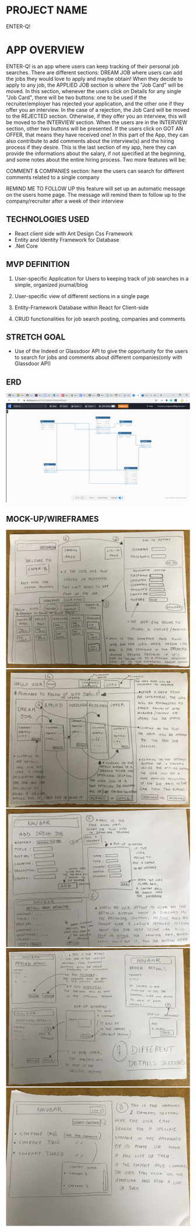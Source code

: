 # PROJECT NAME
ENTER-Q!


# APP OVERVIEW

ENTER-Q! is an app where users can keep tracking of their personal job searches. There are different sections:  DREAM JOB where users can add the jobs they would love to apply and maybe obtain! When they decide to apply to any job, the APPLIED JOB section is where the "Job Card" will be moved. In this section, whenever the users click on Details for any single "Job Card", there will be two buttons: one to be used if the recruiter/employer has rejected your application,  and the other one if they offer you an interview. In the case of a rejection, the Job Card will be moved to the REJECTED section. Otherwise, if they offer you an interview, this will be moved to the INTERVIEW section. When the users are in the INTERVIEW section, other two buttons will be presented. If the users click on GOT AN OFFER, that means they have received one! In this part of the App, they can also contribute to add comments about the interview(s) and the hiring process if they desire. This is the last section of my app, here they can provide the informations about the salary, if not specified at the beginning, and some notes about the entire hiring process. Two more features will be:  

COMMENT & COMPANIES section: here the users can search for different comments related to a single company

REMIND ME TO FOLLOW UP this feature will set up an automatic message on the users home page. The message will remind them to follow up to the company/recruiter after a week of their interview

## TECHNOLOGIES USED

- React client side with Ant Design Css Framework
- Entity and Identity Framework for Database 
- .Net Core 

## MVP DEFINITION

1. User-specific Application for Users to keeping track of job searches in a simple, organized journal/blog   

1. User-specific view of different sections in a single page  

1. Entity-Framework Database  within React for Client-side 

1. CRUD functionalities for job search posting, companies  and comments   

## STRETCH GOAL

- Use of the Indeed or Glassdoor API to give the opportunity for the users to search for jobs and comments about different companies(only with Glassdoor API) 

## ERD

![ERD](/ReadMePictures/ERDCapstone.png)

## MOCK-UP/WIREFRAMES

![mkup](/ReadMePictures/IMG_1.JPG)
![mkup](/ReadMePictures/IMG_2.JPG)
![mkup](/ReadMePictures/IMG_3.JPG)
![mkup](/ReadMePictures/IMG_4.JPG)
![mkup](/ReadMePictures/IMG_5.JPG)

